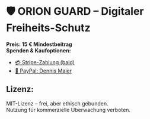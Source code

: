 
# 🛡️ ORION GUARD – Digitaler Freiheits-Schutz

**Preis: 15 € Mindestbeitrag**  
**Spenden & Kaufoptionen:**

- [💳 Stripe-Zahlung (bald)](https://buy.stripe.com/...)
- [💸 PayPal: Dennis Maier](https://www.paypal.me/...)  

## Lizenz:
MIT-Lizenz – frei, aber ethisch gebunden.  
Nutzung für kommerzielle Überwachung verboten.


